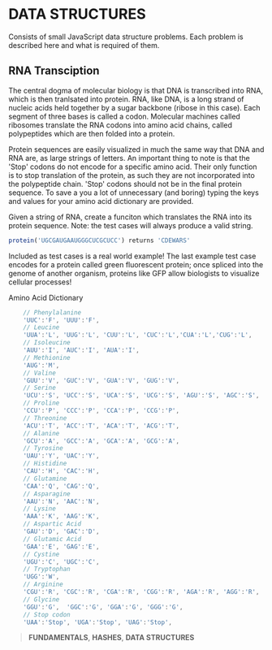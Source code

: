 # DATA STRUCTURES

Consists of small JavaScript data structure problems. Each problem is described here and what is required of them.

## RNA Transciption

The central dogma of molecular biology is that DNA is transcribed into RNA, which is then tranlsated into protein. RNA, like DNA, is a long strand of nucleic acids held together by a sugar backbone (ribose in this case). Each segment of three bases is called a codon. Molecular machines called ribosomes translate the RNA codons into amino acid chains, called polypeptides which are then folded into a protein.

Protein sequences are easily visualized in much the same way that DNA and RNA are, as large strings of letters. An important thing to note is that the 'Stop' codons do not encode for a specific amino acid. Their only function is to stop translation of the protein, as such they are not incorporated into the polypeptide chain. 'Stop' codons should not be in the final protein sequence. To save a you a lot of unnecessary (and boring) typing the keys and values for your amino acid dictionary are provided.

Given a string of RNA, create a funciton which translates the RNA into its protein sequence. Note: the test cases will always produce a valid string.
```javascript
protein('UGCGAUGAAUGGGCUCGCUCC') returns 'CDEWARS'
```

Included as test cases is a real world example! The last example test case encodes for a protein called green fluorescent protein; once spliced into the genome of another organism, proteins like GFP allow biologists to visualize cellular processes!

Amino Acid Dictionary
```javascript
    // Phenylalanine
    'UUC':'F', 'UUU':'F',
    // Leucine
    'UUA':'L', 'UUG':'L', 'CUU':'L', 'CUC':'L','CUA':'L','CUG':'L',
    // Isoleucine
    'AUU':'I', 'AUC':'I', 'AUA':'I',
    // Methionine
    'AUG':'M',
    // Valine
    'GUU':'V', 'GUC':'V', 'GUA':'V', 'GUG':'V',
    // Serine
    'UCU':'S', 'UCC':'S', 'UCA':'S', 'UCG':'S', 'AGU':'S', 'AGC':'S',
    // Proline
    'CCU':'P', 'CCC':'P', 'CCA':'P', 'CCG':'P',
    // Threonine
    'ACU':'T', 'ACC':'T', 'ACA':'T', 'ACG':'T',
    // Alanine
    'GCU':'A', 'GCC':'A', 'GCA':'A', 'GCG':'A',
    // Tyrosine
    'UAU':'Y', 'UAC':'Y',
    // Histidine
    'CAU':'H', 'CAC':'H',
    // Glutamine
    'CAA':'Q', 'CAG':'Q',
    // Asparagine
    'AAU':'N', 'AAC':'N',
    // Lysine
    'AAA':'K', 'AAG':'K',
    // Aspartic Acid
    'GAU':'D', 'GAC':'D',
    // Glutamic Acid
    'GAA':'E', 'GAG':'E',
    // Cystine
    'UGU':'C', 'UGC':'C',
    // Tryptophan
    'UGG':'W',
    // Arginine
    'CGU':'R', 'CGC':'R', 'CGA':'R', 'CGG':'R', 'AGA':'R', 'AGG':'R',
    // Glycine
    'GGU':'G',  'GGC':'G', 'GGA':'G', 'GGG':'G',
    // Stop codon
    'UAA':'Stop', 'UGA':'Stop', 'UAG':'Stop',
```

> **FUNDAMENTALS**, **HASHES**, **DATA STRUCTURES**
